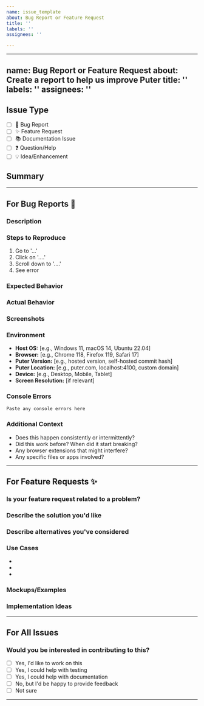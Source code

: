 ```yaml
---
name: issue_template
about: Bug Report or Feature Request
title: ''
labels: ''
assignees: ''

---
```


---
name: Bug Report or Feature Request
about: Create a report to help us improve Puter
title: ''
labels: ''
assignees: ''
---

## Issue Type
<!-- Check one -->
- [ ] 🐛 Bug Report
- [ ] ✨ Feature Request
- [ ] 📚 Documentation Issue
- [ ] ❓ Question/Help
- [ ] 💡 Idea/Enhancement

## Summary
<!-- A clear and descriptive title and brief summary -->


---
## For Bug Reports 🐛

### Description
<!-- A clear and concise description of what the bug is -->

### Steps to Reproduce
<!-- Steps to reproduce the behavior -->
1. Go to '...'
2. Click on '....'
3. Scroll down to '....'
4. See error

### Expected Behavior
<!-- A clear and concise description of what you expected to happen -->

### Actual Behavior
<!-- A clear and concise description of what actually happened -->

### Screenshots
<!-- If applicable, add screenshots to help explain your problem -->
<!-- You can drag and drop images directly here -->

### Environment
<!-- Please complete the following information -->
- **Host OS:** [e.g., Windows 11, macOS 14, Ubuntu 22.04]
- **Browser:** [e.g., Chrome 118, Firefox 119, Safari 17]
- **Puter Version:** [e.g., hosted version, self-hosted commit hash]
- **Puter Location:** [e.g., puter.com, localhost:4100, custom domain]
- **Device:** [e.g., Desktop, Mobile, Tablet]
- **Screen Resolution:** [if relevant]

### Console Errors
<!-- Open browser developer tools (F12) and check for any errors in the console -->
```
Paste any console errors here
```

### Additional Context
<!-- Add any other context about the problem here -->
- Does this happen consistently or intermittently?
- Did this work before? When did it start breaking?
- Any browser extensions that might interfere?
- Any specific files or apps involved?

---
## For Feature Requests ✨

### Is your feature request related to a problem?
<!-- A clear and concise description of what the problem is -->
<!-- Example: I'm always frustrated when [...] -->

### Describe the solution you'd like
<!-- A clear and concise description of what you want to happen -->

### Describe alternatives you've considered
<!-- A clear and concise description of any alternative solutions or features you've considered -->

### Use Cases
<!-- Describe specific scenarios where this feature would be helpful -->
- 
- 
- 

### Mockups/Examples
<!-- If applicable, add mockups, sketches, or examples from other applications -->

### Implementation Ideas
<!-- If you have ideas about how this could be implemented, share them here -->
<!-- Don't worry if you don't have technical ideas - user perspective is valuable too! -->

---
## For All Issues

### Would you be interested in contributing to this?
- [ ] Yes, I'd like to work on this
- [ ] Yes, I could help with testing
- [ ] Yes, I could help with documentation
- [ ] No, but I'd be happy to provide feedback
- [ ] Not sure

<!-- ### Additional Information -->
<!-- Any other information that might be relevant -->
<!-- Links to related issues, discussions, or external resources -->

---
<!-- 
Before submitting:
✅ I have searched existing issues to make sure this isn't a duplicate
✅ I have provided as much detail as possible
✅ I have included screenshots/examples where applicable

Thank you for helping improve Puter! 🚀
Community: Discord (https://discord.com/invite/PQcx7Teh8u) | Reddit (https://www.reddit.com/r/Puter/) | Twitter (@HeyPuter)
-->
